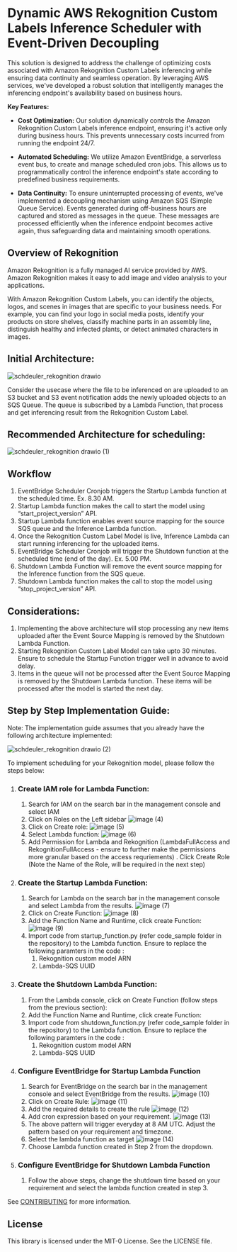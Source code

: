 # Dynamic AWS Rekognition Custom Labels Inference Scheduler with Event-Driven Decoupling 

This solution is designed to address the challenge of optimizing costs associated with Amazon Rekognition Custom Labels inferencing while ensuring data continuity and seamless operation. By leveraging AWS services, we've developed a robust solution that intelligently manages the inferencing endpoint's availability based on business hours.

**Key Features:**
- **Cost Optimization:** Our solution dynamically controls the Amazon Rekognition Custom Labels inference endpoint, ensuring it's active only during business hours. This prevents unnecessary costs incurred from running the endpoint 24/7.

- **Automated Scheduling:** We utilize Amazon EventBridge, a serverless event bus, to create and manage scheduled cron jobs. This allows us to programmatically control the inference endpoint's state according to predefined business requirements.

- **Data Continuity:** To ensure uninterrupted processing of events, we've implemented a decoupling mechanism using Amazon SQS (Simple Queue Service). Events generated during off-business hours are captured and stored as messages in the queue. These messages are processed efficiently when the inference endpoint becomes active again, thus safeguarding data and maintaining smooth operations.


## Overview of Rekognition

Amazon Rekognition is a fully managed AI service provided by AWS. Amazon Rekognition makes it easy to add image and video analysis to your applications.

With Amazon Rekognition Custom Labels, you can identify the objects, logos, and scenes in images that are specific to your business needs. For example, you can find your logo in social media posts, identify your products on store shelves, classify machine parts in an assembly line, distinguish healthy and infected plants, or detect animated characters in images.


## Initial Architecture:

![schdeuler_rekognition drawio](https://github.com/aws-samples/rekognition-inference-scheduler/assets/32926625/c25d586c-f7aa-49c8-b8c1-7195cdf99321)

Consider the usecase where the file to be inferenced on are uploaded to an S3 bucket and S3 event notification adds the newly uploaded objects to an SQS Queue. The queue is subscribed by a Lambda Function, that process and get inferencing result from the Rekognition Custom Label.

## Recommended Architecture for scheduling:

![schdeuler_rekognition drawio (1)](https://github.com/aws-samples/rekognition-inference-scheduler/assets/32926625/b4117a6a-115f-4969-9e41-8d291275883e)

## Workflow

1. EventBridge Scheduler Cronjob triggers the Startup Lambda function at the scheduled time. Ex. 8.30 AM.
2. Startup Lambda function makes the call to start the model using “start_project_version” API.
3. Startup Lambda function enables event source mapping for the source SQS queue and the Inference Lambda function.
4. Once the Rekognition Custom Label Model is live, Inference Lambda can start running inferencing for the uploaded items.
5. EventBridge Scheduler Cronjob will trigger the Shutdown function at the scheduled time (end of the day). Ex. 5.00 PM.
6. Shutdown Lambda Function will remove the event source mapping for the Inference function from the SQS queue.
7. Shutdown Lambda function makes the call to stop the model using “stop_project_version” API.

## Considerations:

1. Implementing the above architecture will stop processing any new items uploaded after the Event Source Mapping is removed by the Shutdown Lambda Function.
2. Starting Rekognition Custom Label Model can take upto 30 minutes. Ensure to schedule the Startup Function trigger well in advance to avoid delay.
3. Items in the queue will not be processed after the Event Source Mapping is removed by the Shutdown Lambda function. These items will be processed after the model is started the next day.

## Step by Step Implementation Guide:
Note: The implementation guide assumes that you already have the following architecture implemented:

![schdeuler_rekognition drawio (2)](https://github.com/aws-samples/rekognition-inference-scheduler/assets/32926625/b2ef475a-c223-4e16-9cb8-391d93183036)

To implement scheduling for your Rekognition model, please follow the steps below:

1. ### Create IAM role for Lambda Function:
    1. Search for IAM on the search bar in the management console and select IAM
    2. Click on Roles on the Left sidebar
       ![image (4)](https://github.com/aws-samples/rekognition-inference-scheduler/assets/32926625/c969ed36-5aa1-43c1-937f-2683bec88c1d)
    3. Click on Create role:
       ![image (5)](https://github.com/aws-samples/rekognition-inference-scheduler/assets/32926625/8fa63bc3-38e5-4a6b-8965-34f24241ae26)
    4. Select Lambda function:
       ![image (6)](https://github.com/aws-samples/rekognition-inference-scheduler/assets/32926625/86850f65-bcf8-4766-b7a3-de72a47f4850)
    5. Add Permission for Lambda and Rekognition (LambdaFullAccess and RekognitionFullAccess - ensure to further make the permissions more granular based on the access requriements) . Click Create Role (Note the Name of the Role, will be required in the next step)
        
2. ### Create the Startup Lambda Function:
    1. Search for Lambda on the search bar in the management console and select Lambda from the results.
       ![image (7)](https://github.com/aws-samples/rekognition-inference-scheduler/assets/32926625/1902a66c-fc0f-4dcf-acfa-e817f3e67015)
    2. Click on Create Function:
       ![image (8)](https://github.com/aws-samples/rekognition-inference-scheduler/assets/32926625/a5456a27-7367-4ec5-a865-26d5b35a3842)
    3. Add the Function Name and Runtime, click create Function:
       ![image (9)](https://github.com/aws-samples/rekognition-inference-scheduler/assets/32926625/6e094efa-0423-49c6-b9af-9cb4a7883f47)
    4. Import code from startup_function.py (refer code_sample folder in the repository) to the Lambda function. Ensure to replace the following paramters in the code :
        1. Rekognition custom model ARN
        2. Lambda-SQS UUID

3. ### Create the Shutdown Lambda Function:
    1. From the Lambda console, click on Create Function (follow steps from the previous section):
    2. Add the Function Name and Runtime, click create Function:
    4. Import code from shutdown_function.py (refer code_sample folder in the repository) to the Lambda function. Ensure to replace the following paramters in the code :
        1. Rekognition custom model ARN
        2. Lambda-SQS UUID  
       
4. ### Configure EventBridge for Startup Lambda Function
    1. Search for EventBridge on the search bar in the management console and select EventBridge from the results.
       ![image (10)](https://github.com/aws-samples/rekognition-inference-scheduler/assets/32926625/24427fa1-5236-4528-b06d-0a736fa138ec)
    2. Click on Create Rule:
       ![image (11)](https://github.com/aws-samples/rekognition-inference-scheduler/assets/32926625/aa134cf7-71ef-49c1-80ea-453e23da97a9)
    3. Add the required details to create the rule
       ![image (12)](https://github.com/aws-samples/rekognition-inference-scheduler/assets/32926625/1094d263-b9b1-4efb-8139-62b0c71ff54a)
    4. Add cron expression based on your requirement. 
       ![image (13)](https://github.com/aws-samples/rekognition-inference-scheduler/assets/32926625/d3153457-6d29-4c42-b0d2-fbb1123b5809)
    5. The above pattern will trigger everyday at 8 AM UTC. Adjust the pattern based on your requirement and timezone.
    6. Select the lambda function as target
       ![image (14)](https://github.com/aws-samples/rekognition-inference-scheduler/assets/32926625/6910047e-5455-4a75-8b9c-1cbb9b79e0da)
    7. Choose Lambda function created in Step 2 from the dropdown.

5. ### Configure EventBridge for Shutdown Lambda Function
    1. Follow the above steps, change the shutdown time based on your requirement and select the lambda function created in step 3.















See [CONTRIBUTING](CONTRIBUTING.md#security-issue-notifications) for more information.

## License

This library is licensed under the MIT-0 License. See the LICENSE file.

